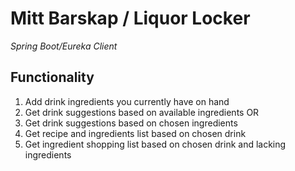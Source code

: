 # Mitt Barskap / Liquor Locker
*Spring Boot/Eureka Client*

## Functionality
1. Add drink ingredients you currently have on hand
2. Get drink suggestions based on available ingredients OR
3. Get drink suggestions based on chosen ingredients
4. Get recipe and ingredients list based on chosen drink
5. Get ingredient shopping list based on chosen drink and lacking ingredients
